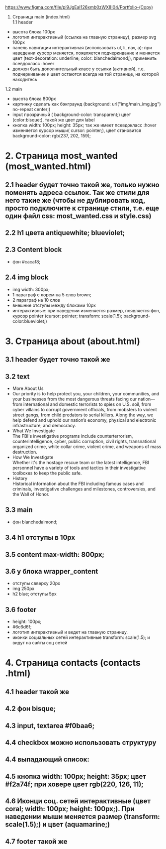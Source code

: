 https://www.figma.com/file/pi9JgEaI126xmb0zWX8I04/Portfolio-(Copy)

1. Cтраница main (index.html)  
1.1 header 
- высота блока 100px  
- логотип интерактивный (ссылка на главную страницу), размер svg 100px    
- панель навигации интерактивная (использовать ul, li, nav, a): при наведении курсор меняется, появляется подчеркивание и меняется цвет (text-decoration: underline; color: blanchedalmond;), применить псевдокласс :hover 
- должен быть дополнительный класс у ссылки (активной), т.е. подчеркивание и цвет остаются всегда на той странице, на которой находитесь

1.2 main
- высота блока 800px  
- картинку сделать как бэкграунд (background: url("img/main_img.jpg") no-repeat center;)  
- input прозрачный ( background-color: transparent;) цвет (color:bisque;), такой же цвет для label  
- кнопка     width: 100px; height: 35px; так же имеет псевдокласс :hover изменяется курсор мыши( cursor: pointer;), цвет становится background-color: rgb(237, 202, 159);  

# 2. Страница most_wanted (most_wanted.html)  
## 2.1 header будет точно такой же, только нужно поменять адреса ссылок. Так же стили для него такие же (чтобы не дублировать код, просто подключите к странице стили, т.е. еще один файл css: most_wanted.css и style.css)  
## 2.2 h1 цвета antiquewhite; blueviolet;   
## 2.3 Content block  
- фон #cacaf8;  
## 2.4 img  block  
- img width: 300px; 
- 1 параграф с лорем на 5 слов brown;  
- 2 параграф на 10 слов  
- внешние отступы между блоками 10px  
- интерактивные: при наведении изменяется размер, появляется фон, курсор pointer (cursor: pointer; transform: scale(1.5); background-color:blueviolet;)  

# 3. Страница about (about.html)  
## 3.1 header будет точно такой же  
## 3.2  text
- More About Us  
- Our priority is to help protect you, your children, your communities, and your businesses from the most dangerous threats facing our nation—from international and domestic terrorists to spies on U.S. soil, from cyber villains to corrupt government officials, from mobsters to violent street gangs, from child predators to serial killers. Along the way, we help defend and uphold our nation’s economy, physical and electronic infrastructure, and democracy.   
- What We Investigate  
The FBI's investigative programs include counterterrorism, counterintelligence, cyber, public corruption, civil rights, transnational organized crime, white collar crime, violent crime, and weapons of mass destruction.  
- How We Investigate  
Whether it's the hostage rescue team or the latest intelligence, FBI personnel have a variety of tools and tactics in their investigative toolboxes to keep the public safe.  
- History  
Historical information about the FBI including famous cases and criminals, investigative challenges and milestones, controversies, and the Wall of Honor.  

## 3.3 main  
- фон blanchedalmond;  
## 3.4 h1 отступы в 10px  
## 3.5 content max-width: 800px;  
## 3.6 у блока wrapper_content  
- отступы свверху 20px  
- img 250px  
- h2 blue; отступы 5px   
## 3.6 footer  
- height: 100px;  
- #6c6d6f;  
- логотип интерактивный и ведет на главную страницу.  
- иконки социальных сетей интерактивные transform: scale(1.5); и видут на сайты соц сетей  

# 4. Страница contacts (contacts .html)  
## 4.1 header такой же  
## 4.2 фон bisque;  
## 4.3 input, textarea #f0baa6;  
## 4.4 checkbox можно использовать структуру  

## 4.4 выпадающий список:  
 
## 4.5 кнопка width: 100px; height: 35px;  цвет #f2a74f; при ховере цвет rgb(220, 126, 11);  
## 4.6 Иконци соц. сетей интерактивные (цвет coral; width: 100px; height: 100px;). При наведении мыши меняется размер (transform: scale(1.5);) и цвет (aquamarine;)  
## 4.7 footer такой же  



